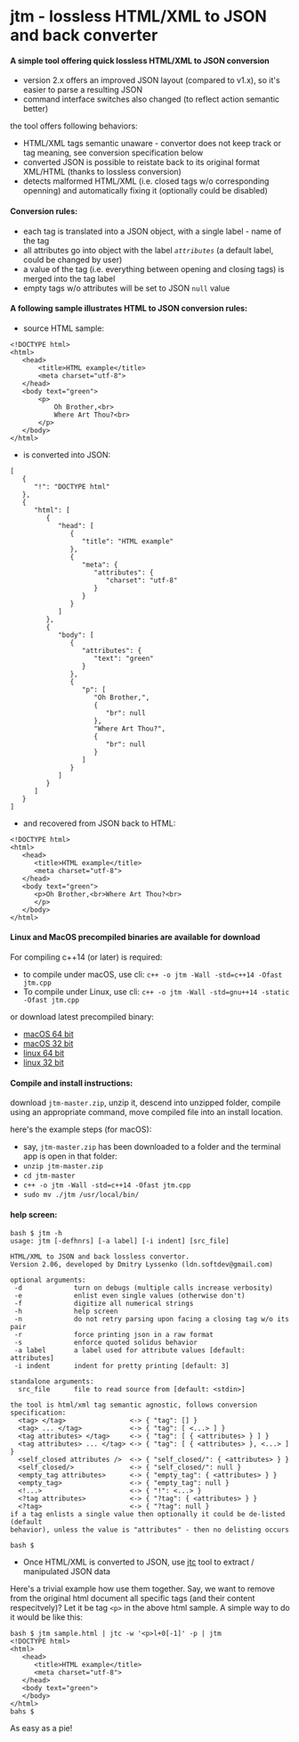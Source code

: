 # jtm - lossless HTML/XML to JSON and back converter

#### A simple tool offering quick lossless HTML/XML to JSON conversion

- version 2.x offers an improved JSON layout (compared to v1.x), so it's easier to parse 
a resulting JSON
- command interface switches also changed (to reflect action semantic better)

the tool offers following behaviors:
- HTML/XML tags semantic unaware - convertor does not keep track or tag meaning, see conversion specification below
- converted JSON is possible to reistate back to its original format XML/HTML (thanks to lossless conversion)
- detects malformed HTML/XML (i.e. closed tags w/o corresponding openning) and automatically fixing it (optionally could be disabled)


#### Conversion rules:

 - each tag is translated into a JSON object, with a single label - name of the tag
 - all attributes go into object with the label  *`attributes`* (a default label, could
 be changed by user)
 - a value of the tag (i.e. everything between opening and closing tags) is merged into the
 tag label
 - empty tags w/o attributes will be set to JSON `null` value


#### A following sample illustrates HTML to JSON conversion rules:

- source HTML sample:
```
<!DOCTYPE html>
<html>
   <head>
       <title>HTML example</title>
       <meta charset="utf-8">
   </head>
   <body text="green">
       <p>
           Oh Brother,<br>
           Where Art Thou?<br>
       </p>
   </body>
</html>
```
- is converted into JSON:
```
[
   {
      "!": "DOCTYPE html"
   },
   {
      "html": [
         {
            "head": [
               {
                  "title": "HTML example"
               },
               {
                  "meta": {
                     "attributes": {
                        "charset": "utf-8"
                     }
                  }
               }
            ]
         },
         {
            "body": [
               {
                  "attributes": {
                     "text": "green"
                  }
               },
               {
                  "p": [
                     "Oh Brother,",
                     {
                        "br": null
                     },
                     "Where Art Thou?",
                     {
                        "br": null
                     }
                  ]
               }
            ]
         }
      ]
   }
]
```
- and recovered from JSON back to HTML:
```
<!DOCTYPE html>
<html>
   <head>
      <title>HTML example</title>
      <meta charset="utf-8">
   </head>
   <body text="green">
      <p>Oh Brother,<br>Where Art Thou?<br>
      </p>
   </body>
</html>
```

#### Linux and MacOS precompiled binaries are available for download

For compiling c++14 (or later) is required:
  - to compile under macOS, use cli: `c++ -o jtm -Wall -std=c++14 -Ofast jtm.cpp`
  - To compile under Linux, use cli: `c++ -o jtm -Wall -std=gnu++14 -static -Ofast jtm.cpp`

or download latest precompiled binary:
- [macOS 64 bit](https://github.com/ldn-softdev/jtm/raw/master/jtm-macos-64.v2.06)
- [macOS 32 bit](https://github.com/ldn-softdev/jtm/raw/master/jtm-macos-32.v2.06)
- [linux 64 bit](https://github.com/ldn-softdev/jtm/raw/master/jtm-linux-64.v2.06)
- [linux 32 bit](https://github.com/ldn-softdev/jtm/raw/master/jtm-linux-32.v2.06)


#### Compile and install instructions:

download `jtm-master.zip`, unzip it, descend into unzipped folder, compile using
an appropriate command, move compiled file into an install location.

here's the example steps (for macOS):
  - say, `jtm-master.zip` has been downloaded to a folder and the terminal app is open in that
folder:
  - `unzip jtm-master.zip`
  - `cd jtm-master`
  - `c++ -o jtm -Wall -std=c++14 -Ofast jtm.cpp`
  - `sudo mv ./jtm /usr/local/bin/`

#### help screen:
```
bash $ jtm -h 
usage: jtm [-defhnrs] [-a label] [-i indent] [src_file]

HTML/XML to JSON and back lossless convertor.
Version 2.06, developed by Dmitry Lyssenko (ldn.softdev@gmail.com)

optional arguments:
 -d             turn on debugs (multiple calls increase verbosity)
 -e             enlist even single values (otherwise don't)
 -f             digitize all numerical strings
 -h             help screen
 -n             do not retry parsing upon facing a closing tag w/o its pair
 -r             force printing json in a raw format
 -s             enforce quoted solidus behavior
 -a label       a label used for attribute values [default: attributes]
 -i indent      indent for pretty printing [default: 3]

standalone arguments:
  src_file      file to read source from [default: <stdin>]

the tool is html/xml tag semantic agnostic, follows conversion specification:
  <tag> </tag>                <-> { "tag": [] }
  <tag> ... </tag>            <-> { "tag": [ <...> ] }
  <tag attributes> </tag>     <-> { "tag": [ { <attributes> } ] }
  <tag attributes> ... </tag> <-> { "tag": [ { <attributes> }, <...> ] }
  <self_closed attributes />  <-> { "self_closed/": { <attributes> } }
  <self_closed/>              <-> { "self_closed/": null }
  <empty_tag attributes>      <-> { "empty_tag": { <attributes> } }
  <empty_tag>                 <-> { "empty_tag": null }
  <!...>                      <-> { "!": <...> }
  <?tag attributes>           <-> { "?tag": { <attributes> } }
  <?tag>                      <-> { "?tag": null }
if a tag enlists a single value then optionally it could be de-listed (default
behavior), unless the value is "attributes" - then no delisting occurs

bash $ 
```

-  Once HTML/XML is converted to JSON, use [jtc](https://github.com/ldn-softdev/jtc) 
tool to extract / manipulated JSON data


Here's a trivial example how use them together.
Say, we want to remove from the original html document all specific tags (and their content respecitvely)? 
Let it be tag `<p>` in the above html sample. A simple way to do it would be like this:
```
bash $ jtm sample.html | jtc -w '<p>l+0[-1]' -p | jtm
<!DOCTYPE html>
<html>
   <head>
      <title>HTML example</title>
      <meta charset="utf-8">
   </head>
   <body text="green">
   </body>
</html>
bahs $ 
```

As easy as a pie!

 

